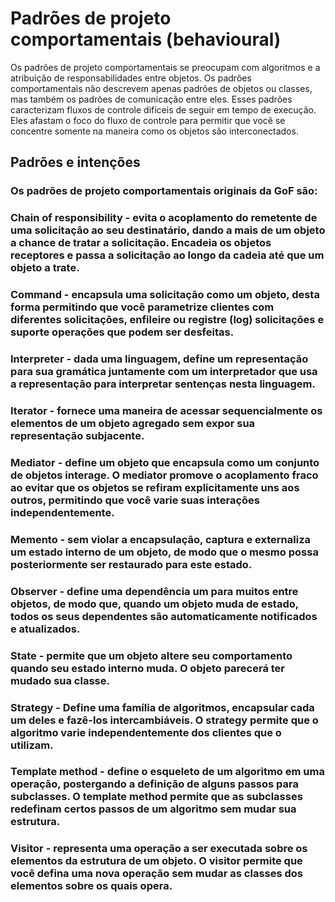 # Padrões de projeto comportamentais (behavioural)
Os padrões de projeto comportamentais se preocupam com algoritmos e a atribuição de responsabilidades entre objetos. Os padrões comportamentais não descrevem apenas padrões de objetos ou classes, mas também os padrões de comunicação entre eles. Esses padrões caracterizam fluxos de controle difíceis de seguir em tempo de execução. Eles afastam o foco do fluxo de controle para permitir que você se concentre somente na maneira como os objetos são interconectados.

## Padrões e intenções

### Os padrões de projeto comportamentais originais da GoF são:

### Chain of responsibility - evita o acoplamento do remetente de uma solicitação ao seu destinatário, dando a mais de um objeto a chance de tratar a solicitação. Encadeia os objetos receptores e passa a solicitação ao longo da cadeia até que um objeto a trate.

###  Command - encapsula uma solicitação como um objeto, desta forma permitindo que você parametrize clientes com diferentes solicitações, enfileire ou registre (log) solicitações e suporte operações que podem ser desfeitas.

###  Interpreter - dada uma linguagem, define um representação para sua gramática juntamente com um interpretador que usa a representação para interpretar sentenças nesta linguagem.

### Iterator - fornece uma maneira de acessar sequencialmente os elementos de um objeto agregado sem expor sua representação subjacente.

###  Mediator - define um objeto que encapsula como um conjunto de objetos interage. O mediator promove o acoplamento fraco ao evitar que os objetos se refiram explicitamente uns aos outros, permitindo que você varie suas interações independentemente.

###  Memento - sem violar a encapsulação, captura e externaliza um estado interno de um objeto, de modo que o mesmo possa posteriormente ser restaurado para este estado.

###  Observer - define uma dependência um para muitos entre objetos, de modo que, quando um objeto muda de estado, todos os seus dependentes são automaticamente notificados e atualizados.

###  State - permite que um objeto altere seu comportamento quando seu estado interno muda. O objeto parecerá ter mudado sua classe.

###  Strategy - Define uma família de algoritmos, encapsular cada um deles e fazê-los intercambiáveis. O strategy permite que o algoritmo varie independentemente dos clientes que o utilizam.

###  Template method - define o esqueleto de um algoritmo em uma operação, postergando a definição de alguns passos para subclasses. O template method permite que as subclasses redefinam certos passos de um algoritmo sem mudar sua estrutura.

###  Visitor - representa uma operação a ser executada sobre os elementos da estrutura de um objeto. O visitor permite que você defina uma nova operação sem mudar as classes dos elementos sobre os quais opera.
